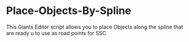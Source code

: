 # Place-Objects-By-Spline
This Giants Editor script allows you to place Objects along the spline that are ready u to use as road points for SSC

